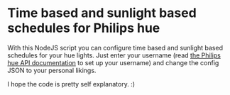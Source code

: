 # Time based and sunlight based schedules for Philips hue
With this NodeJS script you can configure time based and sunlight based schedules for your hue lights. Just enter your username (read [the Philips hue API documentation](http://developers.meethue.com/gettingstarted.html) to set up your username) and change the config JSON to your personal likings.

I hope the code is pretty self explanatory. :)
